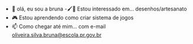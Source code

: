 - 👋 olá, eu sou a bruna
-:paintbrush::art: Estou interessado em... desenhos/artesanato
- :video_game: Estou aprendendo como criar sistema de jogos
- 📫 Como chegar até mim...
com e-mail oliveira.silva.bruna@escola.pr.gov.br
